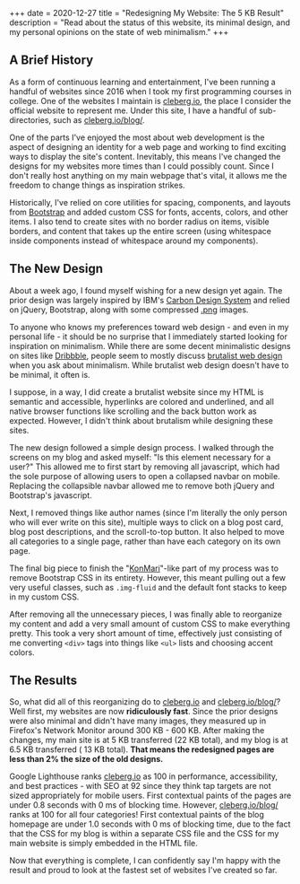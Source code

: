 +++
date = 2020-12-27
title = "Redesigning My Website: The 5 KB Result"
description = "Read about the status of this website, its minimal design, and my personal opinions on the state of web minimalism."
+++

## A Brief History

As a form of continuous learning and entertainment, I've been running a handful of websites since 2016 when I took my
first programming courses in college. One of the websites I maintain is [cleberg.io](https://cleberg.io), the place I
consider the official website to represent me. Under this site, I have a handful of sub-directories, such
as [cleberg.io/blog/](https://cleberg.io/blog/).

One of the parts I've enjoyed the most about web development is the aspect of designing an identity for a web page and
working to find exciting ways to display the site's content. Inevitably, this means I've changed the designs for my
websites more times than I could possibly count. Since I don't really host anything on my main webpage that's vital, it
allows me the freedom to change things as inspiration strikes.

Historically, I've relied on core utilities for spacing, components, and layouts
from [Bootstrap](https://getbootstrap.com) and added custom CSS for fonts, accents, colors, and other items. I also tend
to create sites with no border radius on items, visible borders, and content that takes up the entire screen (using
whitespace inside components instead of whitespace around my components).

## The New Design

About a week ago, I found myself wishing for a new design yet again. The prior design was largely inspired by
IBM's [Carbon Design System](https://www.carbondesignsystem.com) and relied on jQuery, Bootstrap, along with some
compressed [.png](https://en.wikipedia.org/wiki/WebP) images.

To anyone who knows my preferences toward web design - and even in my personal life - it should be no surprise that I
immediately started looking for inspiration on minimalism. While there are some decent minimalistic designs on sites
like [Dribbble](https://dribbble.com/search/shots/popular/web-design?q=minimalism), people seem to mostly
discuss [brutalist web design](https://brutalist-web.design) when you ask about minimalism. While brutalist web design
doesn't have to be minimal, it often is.

I suppose, in a way, I did create a brutalist website since my HTML is semantic and accessible, hyperlinks are colored
and underlined, and all native browser functions like scrolling and the back button work as expected. However, I didn't
think about brutalism while designing these sites.

The new design followed a simple design process. I walked through the screens on my blog and asked myself: "Is this
element necessary for a user?" This allowed me to first start by removing all javascript, which had the sole purpose of
allowing users to open a collapsed navbar on mobile. Replacing the collapsible navbar allowed me to remove both jQuery
and Bootstrap's javascript.

Next, I removed things like author names (since I'm literally the only person who will ever write on this site),
multiple ways to click on a blog post card, blog post descriptions, and the scroll-to-top button. It also helped to move
all categories to a single page, rather than have each category on its own page.

The final big piece to finish the "[KonMari](https://en.wikipedia.org/wiki/Marie_Kondo#KonMari_method)"-like part of my
process was to remove Bootstrap CSS in its entirety. However, this meant pulling out a few very useful classes, such
as `.img-fluid` and the default font stacks to keep in my custom CSS.

After removing all the unnecessary pieces, I was finally able to reorganize my content and add a very small amount of
custom CSS to make everything pretty. This took a very short amount of time, effectively just consisting of me
converting `<div>` tags into things like `<ul>` lists and choosing accent colors.

## The Results

So, what did all of this reorganizing do to [cleberg.io](https://cleberg.io)
and [cleberg.io/blog/](https://cleberg.io/blog/)? Well first, my websites are now **ridiculously fast**. Since the prior
designs were also minimal and didn't have many images, they measured up in Firefox's Network Monitor around 300 KB - 600
KB. After making the changes, my main site is at 5 KB transferred (22 KB total), and my blog is at 6.5 KB transferred (
13 KB total). **That means the redesigned pages are less than 2% the size of the old designs.**

Google Lighthouse ranks [cleberg.io](https://cleberg.io) as 100 in performance, accessibility, and best practices - with
SEO at 92 since they think tap targets are not sized appropriately for mobile users. First contextual paints of the
pages are under 0.8 seconds with 0 ms of blocking time. However, [cleberg.io/blog/](https://cleberg.io/blog/) ranks at
100 for all four categories! First contextual paints of the blog homepage are under 1.0 seconds with 0 ms of blocking
time, due to the fact that the CSS for my blog is within a separate CSS file and the CSS for my main website is simply
embedded in the HTML file.

Now that everything is complete, I can confidently say I'm happy with the result and proud to look at the fastest set of
websites I've created so far.
